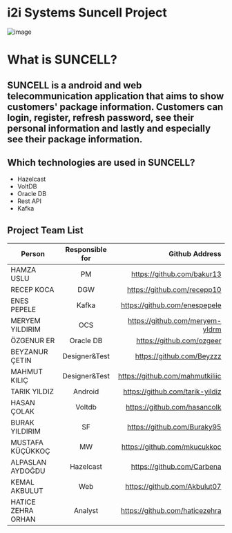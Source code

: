 # i2i Systems Suncell Project
![image](https://user-images.githubusercontent.com/108797599/219052704-f037b8b4-08cd-40d9-9e5e-68a9154def77.png)

# What is SUNCELL?

## SUNCELL is a android and web  telecommunication application that aims to show customers' package information. Customers can login, register, refresh password, see their personal information and lastly and especially see their package information.

## Which technologies are used in SUNCELL?
- Hazelcast
- VoltDB
- Oracle DB
- Rest API
- Kafka
  
## Project Team List

|Person |Responsible for	|Github Address|
| --|:-------:| -----:|
|HAMZA USLU				|				PM     |https://github.com/bakur13     |
|RECEP KOCA       |				DGW    |https://github.com/recepp10    |
|ENES PEPELE	  	|					Kafka|https://github.com/enespepele  |
|MERYEM YILDIRIM	|						OCS|https://github.com/meryem-yldrm|
|ÖZGENUR ER				|		Oracle DB  |https://github.com/ozgeer      |
|BEYZANUR ÇETIN 	|	Designer&Test|https://github.com/Beyzzz      |
|MAHMUT KILIÇ			|	Designer&Test|https://github.com/mahmutkiliic|
|TARIK YILDIZ			|		  Android  |https://github.com/tarik-yildiz|
|HASAN ÇOLAK			|		Voltdb     |https://github.com/hasancolk   |
|BURAK YILDIRIM		|					 SF  |https://github.com/Buraky95    |
|MUSTAFA KÜÇÜKKOÇ	|		MW         |https://github.com/mkucukkoc   |
|ALPASLAN AYDOĞDU |		 Hazelcast |https://github.com/Carbena     |
|KEMAL AKBULUT	  |				Web    |https://github.com/Akbulut07   |
|HATICE ZEHRA ORHAN|		Analyst  |https://github.com/haticezehra |


